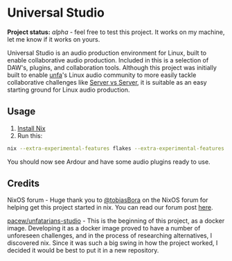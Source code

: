 # Universal Studio

**Project status:** *alpha* - feel free to test this project. It works on my
machine, let me know if it works on yours.

Universal Studio is an audio production environment for Linux, built to enable
collaborative audio production. Included in this is a selection of DAW's,
plugins, and collaboration tools. Although this project was initially built to
enable [unfa](https://unfa.xyz)'s Linux audio community to more easily tackle
collaborative challenges like [Server vs
Server](https://www.servervsserver.com/), it is suitable as an easy starting
ground for Linux audio production.

## Usage

1. [Install Nix](https://nixos.wiki/wiki/Nix_Installation_Guide)
2. Run this: <!-- TODO: figure out how to simplify this to `nix run 'codeberg:universal-studio`-->

```bash
nix --extra-experimental-features flakes --extra-experimental-features nix-command run 'https://codeberg.org/PowerUser/universal-studio#ardour'
```

You should now see Ardour and have some audio plugins ready to use.

## Credits

NixOS forum - Huge thank you to
[@tobiasBora](https://discourse.nixos.org/u/tobiasBora) on the NixOS forum for
helping get this project started in nix. You can read our forum post
[here](https://discourse.nixos.org/t/22191).

[pacew/unfatarians-studio](https://codeberg.org/pacew/unfatarians-studio) -
This is the beginning of this project, as a docker image. Developing it as a
docker image proved to have a number of unforeseen challenges, and in the
process of researching alternatives, I discovered nix. Since it was such a big
swing in how the project worked, I decided it would be best to put it in a new
repository.
